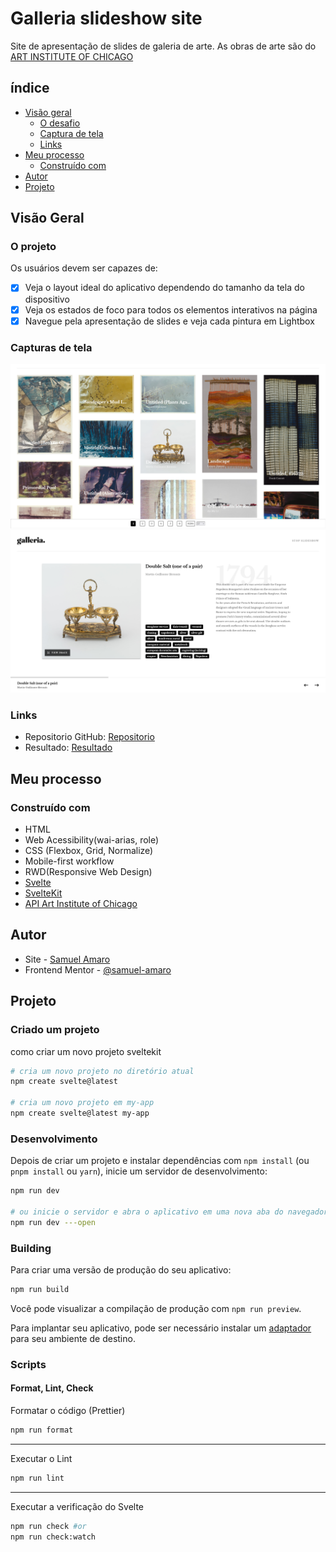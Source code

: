 # Galleria slideshow site

Site de apresentação de slides de galeria de arte.
As obras de arte são do [ART INSTITUTE OF CHICAGO](https://www.artic.edu/)

## índice

- [Visão geral](#visão-geral)
   - [O desafio](#o-projeto)
   - [Captura de tela](#capturas-de-tela)
   - [Links](#links)
- [Meu processo](#meu-processo)
   - [Construído com](#construído-com)
- [Autor](#autor)
- [Projeto](#projeto)

## Visão Geral

### O projeto

Os usuários devem ser capazes de:

- [x] Veja o layout ideal do aplicativo dependendo do tamanho da tela do dispositivo
- [x] Veja os estados de foco para todos os elementos interativos na página
- [x] Navegue pela apresentação de slides e veja cada pintura em Lightbox

### Capturas de tela

![](./static/result-detail.png)
![](./static/result-home.png)

### Links

- Repositorio GitHub: [Repositorio](https://github.com/Samuel-Amaro/galleria-slideshow-site)
- Resultado: [Resultado](https://galleria-slideshow-site-seven.vercel.app/)

## Meu processo

### Construído com

- HTML
- Web Acessibility(wai-arias, role)
- CSS (Flexbox, Grid, Normalize)
- Mobile-first workflow
- RWD(Responsive Web Design)
- [Svelte](https://svelte.dev/docs/introduction)
- [SvelteKit](https://kit.svelte.dev/docs/introduction)
- [API Art Institute of Chicago](https://api.artic.edu/docs/#introduction)

## Autor

- Site - [Samuel Amaro](https://meu-portfolio-topaz-alpha.vercel.app/)
- Frontend Mentor - [@samuel-amaro](https://www.frontendmentor.io/profile/samuel-amaro)

## Projeto 

### Criado um projeto

como criar um novo projeto sveltekit

```bash
# cria um novo projeto no diretório atual
npm create svelte@latest

# cria um novo projeto em my-app
npm create svelte@latest my-app
```

### Desenvolvimento

Depois de criar um projeto e instalar dependências com `npm install` (ou `pnpm install` ou `yarn`), inicie um servidor de desenvolvimento:

```bash
npm run dev

# ou inicie o servidor e abra o aplicativo em uma nova aba do navegador
npm run dev ---open
```

### Building

Para criar uma versão de produção do seu aplicativo:

```bash
npm run build
```

Você pode visualizar a compilação de produção com `npm run preview`.

Para implantar seu aplicativo, pode ser necessário instalar um [adaptador](https://kit.svelte.dev/docs/adapters) para seu ambiente de destino.

### Scripts

#### Format, Lint, Check

Formatar o código (Prettier)

```bash
npm run format
```

---

Executar o Lint

```bash
npm run lint
```

---

Executar a verificação do Svelte

```bash
npm run check #or
npm run check:watch
```